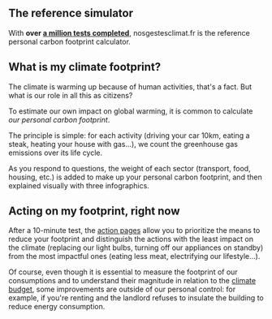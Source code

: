 ## The reference simulator

With **over [a million tests completed](/stats)**, nosgestesclimat.fr
is the reference personal carbon footprint calculator.

## What is my climate footprint?

The climate is warming up because of human activities, that's a fact.
But what is our role in all this as citizens?

To estimate our own impact on global warming, it is common to calculate
_our personal carbon footprint_.

The principle is simple: for each activity (driving your car 10km,
eating a steak, heating your house with gas...), we count the greenhouse
gas emissions over its life cycle.

As you respond to questions, the weight of each sector (transport, food, housing,
etc.) is added to make up your personal carbon footprint, and then explained visually with three infographics.

## Acting on my footprint, right now

After a 10-minute test, the [action
pages](https://nosgestesclimat.fr/actions/liste) allow you to prioritize
the means to reduce your footprint and distinguish
the actions with the least impact on the climate (replacing our light bulbs, turning off
our appliances on standby) from the most impactful ones (eating less meat,
electrifying our lifestyle...).

Of course, even though it is essential to measure the footprint of our
consumptions and to understand their magnitude in relation to the [climate
budget](https://nosgestesclimat.fr/blog/budget),
some improvements are outside of our personal control:
for example, if you're renting and the landlord refuses to insulate the building to reduce energy consumption.
